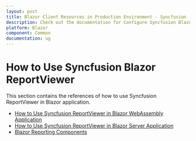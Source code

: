 ```yaml
---
layout: post
title: Blazor Client Resources in Production Environment - Syncfusion
description: Check out the documentation for Configure Syncfusion Blazor Client Resources in Production Environment in Blazor
platform: Blazor
component: Common
documentation: ug
---
```


# How to Use Syncfusion Blazor ReportViewer

This section contains the references of how to use Syncfusion ReportViewer in Blazor application.

* [How to Use Syncfusion ReportViewer in Blazor WebAssembly Application](https://help.boldreports.com/embedded-reporting/javascript-reporting/report-viewer/how-to/use-javascript-reportviewer-in-blazor-web-assembly-application/)
* [How to Use Syncfusion ReportViewer in Blazor Server Application](https://help.boldreports.com/embedded-reporting/javascript-reporting/report-viewer/how-to/use-javascript-reportviewer-in-blazor-server-application/)
* [Blazor Reporting Components](https://www.boldreports.com/blog/blazor-reporting-components)